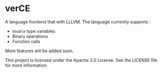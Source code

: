 # verCE
A language frontend that with LLLVM. The language currently supports : 
* `double` type variables
* Binary operations
* Function calls

More features will be added soon.

This project is licensed under the Apache 2.0 License. See the LICENSE file for more information.
